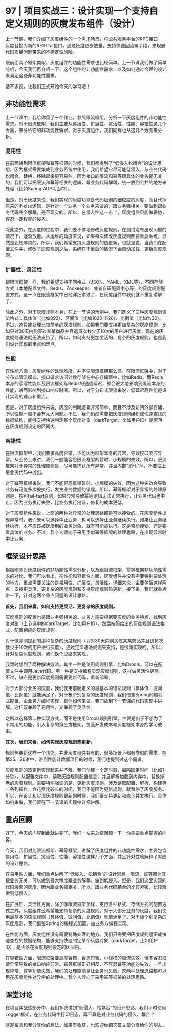 # 97 \| 项目实战三：设计实现一个支持自定义规则的灰度发布组件（设计）

上一节课，我们介绍了灰度组件的一个需求场景，将公共服务平台的RPC接口，灰度替换为新的RESTful接口，通过灰度逐步放量，支持快速回滚等手段，来规避代码质量问题带来的不确定性风险。

跟前面两个框架类似，灰度组件的功能性需求也比较简单。上一节课我们做了简单分析，今天我们再介绍一下，这个组件的非功能性需求，以及如何通过合理的设计来满足这些非功能性需求。

话不多说，让我们正式开始今天的学习吧！

## 非功能性需求

上一节课中，我给你留了一个作业，参照限流框架，分析一下灰度组件的非功能性需求。对于限流框架，我们主要从易用性、扩展性、灵活性、性能、容错性这几个方面，来分析它的非功能性需求。对于灰度组件，我们同样也从这几个方面来分析。

### 易用性

在前面讲到限流框架和幂等框架的时候，我们都提到了“低侵入松耦合”的设计思想。因为框架需要集成到业务系统中使用，我们希望它尽可能低侵入，与业务代码松耦合，替换、移除起来更容易些。因为接口的限流和幂等跟具体的业务是无关的，我们可以把限流和幂等相关的逻辑，跟业务代码解耦，统一放到公共的地方来处理（比如Spring AOP切面中）。

但是，对于灰度来说，我们实现的灰度功能是代码级别的细粒度的灰度，而替代掉原来的if-else逻辑，是针对一个业务一个业务来做的，跟业务强相关，要做到跟业务代码完全解耦，是不现实的。所以，在侵入性这一点上，灰度组件只能做妥协，容忍一定程度的侵入。

<!-- [[[read_end]]] -->

除此之外，在灰度的过程中，我们要不停地修改灰度规则，在测试没有出现问题的情况下，逐渐放量。从运维的角度来说，如果每次修改灰度规则都要重启系统，显然是比较麻烦的。所以，我们希望支持灰度规则的热更新，也就是说，当我们在配置文件中，修改了灰度规则之后，系统在不重启的情况下会自动加载、更新灰度规则。

### 扩展性、灵活性

跟限流框架一样，我们希望支持不同格式（JSON、YAML、XML等）、不同存储方式（本地配置文件、Redis、Zookeeper、或者自研配置中心等）的灰度规则配置方式。这一点在限流框架中已经详细讲过了，在灰度组件中我们就不重复讲解了。

除此之外，对于灰度规则本身，在上一节课的示例中，我们定义了三种灰度规则语法格式：具体值（比如893）、区间值（比如1020-1120）、比例值（比如%30）。不过，这只能处理比较简单的灰度规则。如果我们要支持更加复杂的灰度规则，比如只对30天内购买过某某商品并且退货次数少于10次的用户进行灰度，现在的灰度规则语法就无法支持了。所以，如何支持更加灵活的、复杂的灰度规则，也是我们设计实现的重点和难点。

### 性能

在性能方面，灰度组件的处理难度，并不像限流框架那么高。在限流框架中，对于分布式限流模式，接口请求访问计数存储在中心存储器中，比如Redis。而Redis本身的读写性能以及限流框架与Redis的通信延迟，都会很大地影响到限流本身的性能，进而影响到接口响应时间。所以，对于分布式限流来说，低延迟高性能是设计实现的难点和重点。

但是，对于灰度组件来说，灰度的判断逻辑非常简单，而且不涉及访问外部存储，所以性能一般不会有太大问题。不过，我们仍然需要把灰度规则组织成快速查找的数据结构，能够支持快速判定某个灰度对象（darkTarget，比如用户ID）是否落在灰度规则设定的区间内。

### 容错性

在限流框架中，我们要求高度容错，不能因为框架本身的异常，导致接口响应异常。从业务上来讲，我们一般能容忍限流框架的暂时、小规模的失效，所以，限流框架对于异常的处理原则是，尽可能捕获所有异常，并且内部“消化”掉，不要往上层业务代码中抛出。

对于幂等框架来说，我们不能容忍框架暂时、小规模的失效，因为这种失效会导致业务有可能多次被执行，发生业务数据的错误。所以，幂等框架对于异常的处理原则是，按照fail-fast原则，如果异常导致幂等逻辑无法正常执行，让业务代码也中止。因为业务执行失败，比业务执行出错，修复的成本更低。

对于灰度组件来说，上面的两种对异常的处理思路都是可以接受的。在灰度组件出现异常时，我们既可以选择中止业务，也可以选择让业务继续执行。如果让业务继续执行，本不应该被灰度到的业务对象，就有可能被执行。这是否能接受，还是要看具体的业务。不过，我个人倾向于采用类似幂等框架的处理思路，在出现异常时中止业务。

## 框架设计思路

根据刚刚对灰度组件的非功能性需求分析，以及跟限流框架、幂等框架非功能性需求的对比，我们可以看出，在性能和容错性方面，灰度组件并没有需要特别要处理的地方，重点需要关注的是易用性、扩展性、灵活性。详细来说，主要包括这样两点：支持更灵活、更复杂的灰度规则和支持灰度规则热更新。接下来，我们就重点讲一下，针对这两个重点问题的设计思路。

**首先，我们来看，如何支持更灵活、更复杂的灰度规则。**

灰度规则的配置也是跟业务强相关的。业务方需要根据要灰度的业务特点，找到灰度对象（上节课中的darkTarget，比如用户ID），然后按照给出的灰度规则语法格式，配置相应的灰度规则。

对于像刚刚提到的那种复杂的灰度规则（只对30天内购买过某某商品并且退货次数少于10次的用户进行灰度），通过定义语法规则来支持，是很难实现的。所以，针对复杂灰度规则，我们换个思路来实现。

我暂时想到了两种解决方法。其中一种是使用规则引擎，比如Drools，可以在配置文件中调用Java代码。另一种是支持编程实现灰度规则，这样做灵活性更高。不过，缺点是更新灰度规则需要更新代码，重新部署。

对于大部分业务的灰度，我们使用前面定义的最基本的语法规则（具体值、区间值、比例值）就能满足了。对于极个别复杂的灰度规则，我们借鉴Spring的编程式配置，由业务方编程实现，具体如何来做，我们放到下一节课的代码实现中讲解。这样既兼顾了易用性，又兼顾了灵活性。

之所以选择第二种实现方式，而不是使用Drools规则引擎，主要是出于不想为了不常用的功能，引入复杂的第三方框架，提高开发成本和灰度框架本身的学习成本。

**其次，我们来看，如何实现灰度规则热更新。**

规则热更新这样一个功能，并非灰度组件特有的，很多场景下都有类似的需求。在第25、26讲中，讲到性能计数器项目的时候，我们也提到过这个需求。

灰度规则的热更新实现起来并不难。我们创建一个定时器，每隔固定时间（比如1分钟），从配置文件中，读取灰度规则配置信息，并且解析加载到内存中，替换掉老的灰度规则。需要特别强调的是，更新灰度规则，涉及读取配置、解析、构建等一系列操作，会花费比较长的时间，我们不能因为更新规则，就暂停了灰度服务。所以，在设计和实现灰度规则更新的时候，我们要支持更新和查询并发执行。具体如何来做，我们留在下一节课的实现中详细讲解。

## 重点回顾

好了，今天的内容到此就讲完了。我们一块来总结回顾一下，你需要重点掌握的内容。

今天，我们对比限流框架、幂等框架，讲解了灰度组件的非功能性需求，主要包含易用性、扩展性、灵活性、性能、容错性这样几个方面，并且针对性地解释了对应的设计思路。

在易用性方面，我们重点讲解了“低侵入、松耦合”的设计思想。限流、幂等因为其跟业务无关，可以做到最大程度跟业务解耦，做到低侵入。但是，我们这里实现的代码层面的灰度，因为跟业务强相关，所以，跟业务代码耦合的比较紧密，比较难做到低侵入。

在扩展性、灵活性方面，除了像限流框架那样，支持各种格式、存储方式的配置方式之外，灰度组件还希望能支持复杂的灰度规则。对于大部分业务的灰度，我们使用最基本的语法规则（具体值、区间值、比例值）就能满足了。对于极个别复杂的灰度规则，我们借鉴Spring的编程式配置，由业务方编程实现。

在性能方面，灰度组件没有需要特殊处理的地方。我们只需要把灰度规则组织成快速查找的数据结构，能够支持快速判定某个灰度对象（darkTarget，比如用户ID），是否落在灰度规则设定的区间内。

在容错性方面，限流框架要高度容错，容忍短暂、小规模的限流失效，但不容忍框架异常导致的接口响应异常。幂等框架正好相反，不容忍幂等功能的失效，一旦出现异常，幂等功能失效，我们的处理原则是让业务也失败。这两种处理思路都可以用在灰度组件对异常的处理中。我个人倾向于采用幂等框架的处理思路。

## 课堂讨论

在项目实战这部分中，我们多次讲到“低侵入、松耦合”的设计思路，我们平时使用Logger框架，在业务代码中打印日志，算不算是对业务代码的侵入、耦合？

欢迎留言和我分享你的想法。如果有收获，也欢迎你把这篇文章分享给你的朋友。

